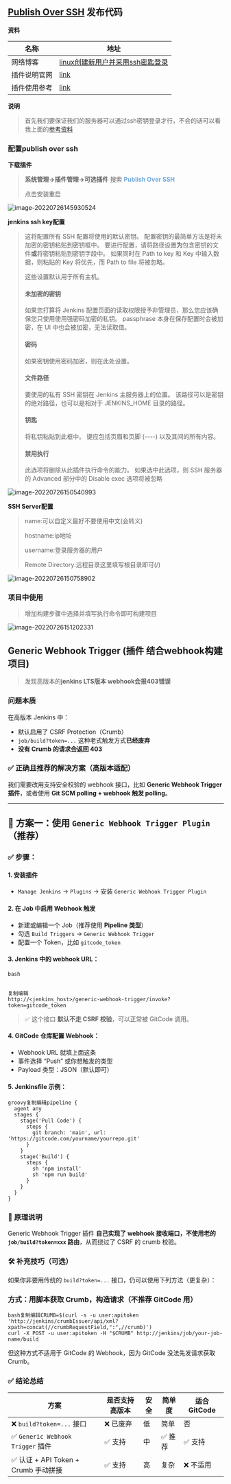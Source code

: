## [Publish Over SSH](https://plugins.jenkins.io/publish-over-ssh)  发布代码

**资料**

| 名称         | 地址                                                         |
| ------------ | ------------------------------------------------------------ |
| 网络博客     | [linux创建新用户并采用ssh密匙登录](https://gitee.com/yaolliuyang/phpStudyDoc/blob/main/linux/centOs/linux%E5%88%9B%E5%BB%BA%E6%96%B0%E7%94%A8%E6%88%B7%E5%B9%B6%E9%87%87%E7%94%A8ssh%E5%AF%86%E5%8C%99%E7%99%BB%E5%BD%95.md) |
| 插件说明官网 | [link](https://plugins.jenkins.io/publish-over-ssh/)         |
| 插件使用参考 | [link](http://www.jiajiajia.club/blog/artical/pejehb2iwosl/512) |

**说明**

> 首先我们要保证我们的服务器可以通过ssh密钥登录才行，不会的话可以看我上面的[参考资料](https://gitee.com/yaolliuyang/phpStudyDoc/blob/main/linux/centOs/linux%E5%88%9B%E5%BB%BA%E6%96%B0%E7%94%A8%E6%88%B7%E5%B9%B6%E9%87%87%E7%94%A8ssh%E5%AF%86%E5%8C%99%E7%99%BB%E5%BD%95.md)

### 配置publish over ssh

**下载插件**

> **系统管理->插件管理->可选插件**  搜索 **<font color='#6fa8dc'>Publish Over SSH</font>**
>
> 点击安装重启

![image-20220726145930524](https://gitee.com/yaolliuyang/blogImages/raw/master/blogImages/image-20220726145930524.png)



**jenkins ssh key配置**

> 这将配置所有 SSH 配置将使用的默认密钥。
> 配置密钥的最简单方法是将未加密的密钥粘贴到密钥框中。
> 要进行配置，请将路径设置**为**包含密钥的文件**或**将密钥粘贴到密钥字段中。
> 如果同时在 Path to key 和 Key 中输入数据，则粘贴的 Key 将优先，而 Path to file 将被忽略。
>
> 这些设置默认用于所有主机。
>
> #### 未加密的密钥
>
> 如果您打算将 Jenkins 配置页面的读取权限授予非管理员，那么您应该确保您只使用使用强密码加密的私钥。
> passphrase 本身在保存配置时会被加密，在 UI 中也会被加密，无法读取值。
>
> #### 密码
>
> 如果密钥使用密码加密，则在此处设置。
>
> #### 文件路径
>
> 要使用的私有 SSH 密钥在 Jenkins 主服务器上的位置。
> 该路径可以是密钥的绝对路径，也可以是相对于 JENKINS_HOME 目录的路径。
>
> #### 钥匙
>
> 将私钥粘贴到此框中。
> 键应包括页眉和页脚 (----) 以及其间的所有内容。
>
> #### 禁用执行
>
> 此选项将删除从此插件执行命令的能力。
> 如果选中此选项，则 SSH 服务器的 Advanced 部分中的 Disable exec 选项将被忽略

![image-20220726150540993](https://gitee.com/yaolliuyang/blogImages/raw/master/blogImages/image-20220726150540993.png)

**SSH Server配置**

> name:可以自定义最好不要使用中文(会转义)
>
> hostname:ip地址
>
> username:登录服务器的用户
>
> Remote Directory:远程目录这里填写根目录即可(/)  

![image-20220726150758902](https://gitee.com/yaolliuyang/blogImages/raw/master/blogImages/image-20220726150758902.png)

### 项目中使用

> 增加构建步骤中选择并填写执行命令即可构建项目

![image-20220726151202331](https://gitee.com/yaolliuyang/blogImages/raw/master/blogImages/image-20220726151202331.png)

##  Generic Webhook Trigger (插件 结合webhook构建项目)

> 发现高版本的**jenkins LTS版本  webhook会报403错误**  

###  问题本质

在高版本 Jenkins 中：

- 默认启用了 CSRF Protection（Crumb）
- `job/build?token=...` 这种老式触发方式**已经废弃**
- **没有 Crumb 的请求会返回 403**

### ✅ 正确且推荐的解决方案（高版本适配）

我们需要改用支持安全校验的 webhook 接口，比如 **Generic Webhook Trigger 插件**，或者使用 **Git SCM polling + webhook 触发 polling**。

------

## 🚀 方案一：使用 `Generic Webhook Trigger Plugin`（推荐）

### ✅ 步骤：

#### 1. 安装插件

- `Manage Jenkins` → `Plugins` → 安装 `Generic Webhook Trigger Plugin`

#### 2. 在 Job 中启用 Webhook 触发

- 新建或编辑一个 Job（推荐使用 **Pipeline 类型**）
- 勾选 `Build Triggers` → `Generic Webhook Trigger`
- 配置一个 Token，比如 `gitcode_token`

#### 3. Jenkins 中的 webhook URL：

```
bash


复制编辑
http://<jenkins_host>/generic-webhook-trigger/invoke?token=gitcode_token
```

> ✅ 这个接口 **默认不走 CSRF 校验**，可以正常被 GitCode 调用。

#### 4. GitCode 仓库配置 Webhook：

- Webhook URL 就填上面这条
- 事件选择 “Push” 或你想触发的类型
- Payload 类型：JSON（默认即可）

#### 5. Jenkinsfile 示例：

```
groovy复制编辑pipeline {
  agent any
  stages {
    stage('Pull Code') {
      steps {
        git branch: 'main', url: 'https://gitcode.com/yourname/yourrepo.git'
      }
    }
    stage('Build') {
      steps {
        sh 'npm install'
        sh 'npm run build'
      }
    }
  }
}
```

### 🧠 原理说明

Generic Webhook Trigger 插件 **自己实现了 webhook 接收端口，不使用老的 `job/build?token=xxx` 路由**，从而绕过了 CSRF 的 crumb 校验。

### 🛠 补充技巧（可选）

如果你非要用传统的 `build?token=...` 接口，仍可以使用下列方法（更复杂）：

### 方式：用脚本获取 Crumb，构造请求（不推荐 GitCode 用）

```
bash复制编辑CRUMB=$(curl -s -u user:apitoken 'http://jenkins/crumbIssuer/api/xml?xpath=concat(//crumbRequestField,":",//crumb)')
curl -X POST -u user:apitoken -H "$CRUMB" http://jenkins/job/your-job-name/build
```

但这种方式不适用于 GitCode 的 Webhook，因为 GitCode 没法先发请求获取 Crumb。

### ✅ 结论总结

| 方案                                | 是否支持高版本 | 安全 | 简单度 | 适合 GitCode |
| ----------------------------------- | -------------- | ---- | ------ | ------------ |
| ❌ `build?token=...` 接口            | ❌ 已废弃       | 低   | 简单   | 否           |
| ✅ `Generic Webhook Trigger` 插件    | ✅ 支持         | 中   | ✅ 推荐 | ✅ 支持       |
| ✅ 认证 + API Token + Crumb 手动拼接 | ✅ 支持         | 高   | 复杂   | ❌ 不适用     |